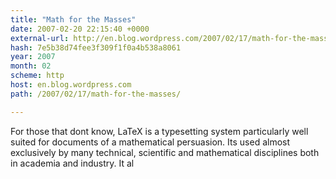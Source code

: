 ```yaml
---
title: "Math for the Masses"
date: 2007-02-20 22:15:40 +0000
external-url: http://en.blog.wordpress.com/2007/02/17/math-for-the-masses/
hash: 7e5b38d74fee3f309f1f0a4b538a8061
year: 2007
month: 02
scheme: http
host: en.blog.wordpress.com
path: /2007/02/17/math-for-the-masses/

---
```


For those that dont know, LaTeX is a typesetting system particularly well suited for documents of a mathematical persuasion. Its used almost exclusively by many technical, scientific and mathematical disciplines both in academia and industry. It al
